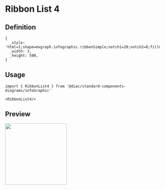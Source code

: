 # Ribbon List 4

## Definition

```
{
  _style: 'html=1;shape=mxgraph.infographic.ribbonSimple;notch1=20;notch2=0;fillColor=#F2931E;strokeColor=none;shadow=1;',
  _width: 3,
  _height: 590,
}
```

## Usage

```
import { RibbonList4 } from '@diac/standard-components-diagrams/infoGraphic'

<RibbonList4/>
```

## Preview

<img src="./ribbon-list-4.png" width="200"/>
